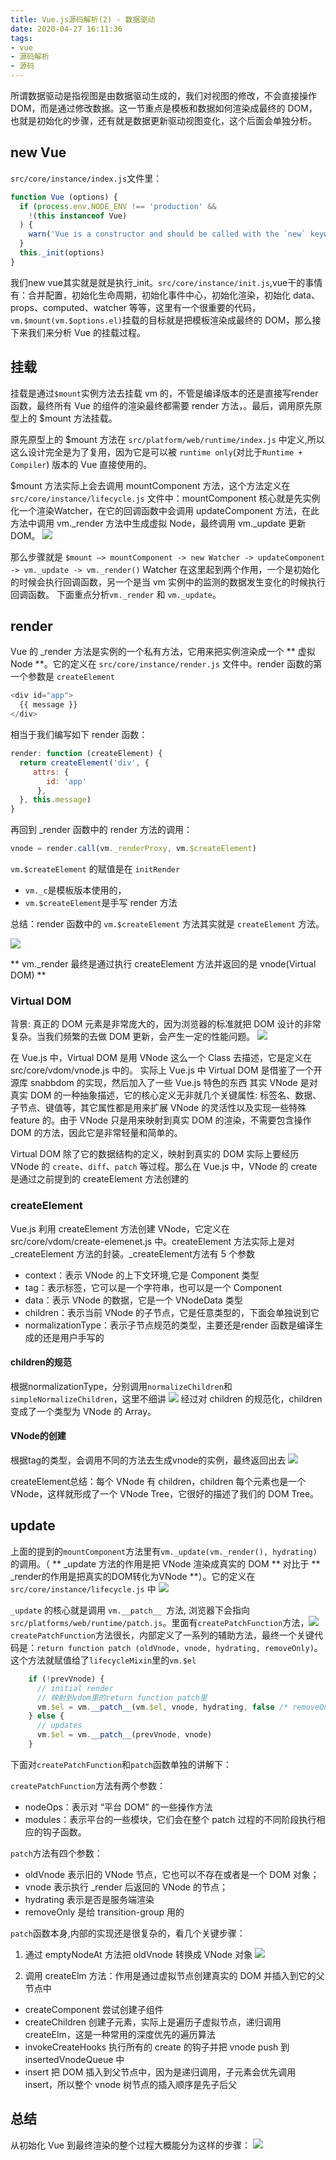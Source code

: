 ```yaml
---
title: Vue.js源码解析(2) - 数据驱动
date: 2020-04-27 16:11:36
tags:
- vue
- 源码解析
- 源码
---
```


所谓数据驱动是指视图是由数据驱动生成的，我们对视图的修改，不会直接操作 DOM，而是通过修改数据。这一节重点是模板和数据如何渲染成最终的 DOM，也就是初始化的步骤，还有就是数据更新驱动视图变化，这个后面会单独分析。

<!-- more -->

## new Vue

`src/core/instance/index.js`文件里：
``` js
function Vue (options) {
  if (process.env.NODE_ENV !== 'production' &&
    !(this instanceof Vue)
  ) {
    warn('Vue is a constructor and should be called with the `new` keyword')
  }
  this._init(options)
}
```
我们new vue其实就是就是执行_init。`src/core/instance/init.js`,vue干的事情有：合并配置，初始化生命周期，初始化事件中心，初始化渲染，初始化 data、props、computed、watcher 等等，这里有一个很重要的代码，`vm.$mount(vm.$options.el)`挂载的目标就是把模板渲染成最终的 DOM，那么接下来我们来分析 Vue 的挂载过程。

## 挂载

挂载是通过`$mount`实例方法去挂载 vm 的，不管是编译版本的还是直接写render函数，最终所有 Vue 的组件的渲染最终都需要 render 方法，。最后，调用原先原型上的 $mount 方法挂载。

原先原型上的 $mount 方法在 `src/platform/web/runtime/index.js` 中定义,所以这么设计完全是为了复用，因为它是可以被 `runtime only`(对比于`Runtime + Compiler`) 版本的 Vue 直接使用的。

$mount 方法实际上会去调用 mountComponent 方法，这个方法定义在 `src/core/instance/lifecycle.js` 文件中：mountComponent 核心就是先实例化一个渲染Watcher，在它的回调函数中会调用 updateComponent 方法，在此方法中调用 vm._render 方法中生成虚拟 Node，最终调用 vm._update 更新 DOM。
![](https://cdn.liujiefront.com/images/vue-source/19cpk.png)

那么步骤就是 `$mount —> mountComponent -> new Watcher -> updateComponent -> vm._update -> vm._render()`
Watcher 在这里起到两个作用，一个是初始化的时候会执行回调函数，另一个是当 vm 实例中的监测的数据发生变化的时候执行回调函数。
下面重点分析`vm._render` 和 `vm._update`。


## render

Vue 的 _render 方法是实例的一个私有方法，它用来把实例渲染成一个 ** 虚拟 Node **。它的定义在 `src/core/instance/render.js` 文件中。render 函数的第一个参数是 `createElement`
``` js
<div id="app">
  {{ message }}
</div>
```
相当于我们编写如下 render 函数：
``` js
render: function (createElement) {
  return createElement('div', {
     attrs: {
        id: 'app'
      },
  }, this.message)
}
```
再回到 _render 函数中的 render 方法的调用：
``` js
vnode = render.call(vm._renderProxy, vm.$createElement)
```

`vm.$createElement` 的赋值是在 `initRender` 

- `vm._c`是模板版本使用的，
- `vm.$createElement`是手写 render 方法

总结：render 函数中的 `vm.$createElement` 方法其实就是 `createElement` 方法。

![](https://cdn.liujiefront.com/images/vue-source/gimx5.png)

** vm._render 最终是通过执行 createElement 方法并返回的是 vnode(Virtual DOM) **

### Virtual DOM

背景: 真正的 DOM 元素是非常庞大的，因为浏览器的标准就把 DOM 设计的非常复杂。当我们频繁的去做 DOM 更新，会产生一定的性能问题。
![](https://cdn.liujiefront.com/images/vue-source/ozfdg.jpg)

在 Vue.js 中，Virtual DOM 是用 VNode 这么一个 Class 去描述，它是定义在 src/core/vdom/vnode.js 中的。
实际上 Vue.js 中 Virtual DOM 是借鉴了一个开源库 snabbdom 的实现，然后加入了一些 Vue.js 特色的东西
其实 VNode 是对真实 DOM 的一种抽象描述，它的核心定义无非就几个关键属性: 标签名、数据、子节点、键值等，其它属性都是用来扩展 VNode 的灵活性以及实现一些特殊 feature 的。由于 VNode 只是用来映射到真实 DOM 的渲染，不需要包含操作 DOM 的方法，因此它是非常轻量和简单的。

Virtual DOM 除了它的数据结构的定义，映射到真实的 DOM 实际上要经历 VNode 的 `create`、`diff`、`patch` 等过程。那么在 Vue.js 中，VNode 的 create 是通过之前提到的 createElement 方法创建的

### createElement

Vue.js 利用 createElement 方法创建 VNode，它定义在 src/core/vdom/create-elemenet.js 中。createElement 方法实际上是对 _createElement 方法的封装。_createElement方法有 5 个参数
- context：表示 VNode 的上下文环境,它是 Component 类型
- tag：表示标签，它可以是一个字符串，也可以是一个 Component
- data：表示 VNode 的数据，它是一个 VNodeData 类型
- children：表示当前 VNode 的子节点，它是任意类型的，下面会单独说到它
- normalizationType：表示子节点规范的类型，主要还是render 函数是编译生成的还是用户手写的

#### children的规范
根据normalizationType，分别调用`normalizeChildren`和`simpleNormalizeChildren`，这里不细讲
![](https://cdn.liujiefront.com/images/vue-source/3luy0.png)
经过对 children 的规范化，children 变成了一个类型为 VNode 的 Array。

#### VNode的创建
根据tag的类型，会调用不同的方法去生成vnode的实例，最终返回出去
![](https://cdn.liujiefront.com/images/vue-source/80180.png)

createElement总结：每个 VNode 有 children，children 每个元素也是一个 VNode，这样就形成了一个 VNode Tree，它很好的描述了我们的 DOM Tree。

## update
上面的提到的`mountComponent`方法里有`vm._update(vm._render(), hydrating)`的调用。（ ** _update 方法的作用是把 VNode 渲染成真实的 DOM ** 对比于 ** _render的作用是把真实的DOM转化为VNode **）。它的定义在 `src/core/instance/lifecycle.js` 中
![](https://cdn.liujiefront.com/images/vue-source/975yl.png)

`_update` 的核心就是调用 `vm.__patch__ `方法, 浏览器下会指向`src/platforms/web/runtime/patch.js`。里面有`createPatchFunction`方法，![](https://cdn.liujiefront.com/images/vue-source/j0c5r.png)
`createPatchFunction`方法很长，内部定义了一系列的辅助方法，最终一个关键代码是：`return function patch (oldVnode, vnode, hydrating, removeOnly)`。这个方法就赋值给了`lifecycleMixin`里的`vm.$el`

``` js
    if (!prevVnode) {
      // initial render
      // 映射到vdom里的return function patch里
      vm.$el = vm.__patch__(vm.$el, vnode, hydrating, false /* removeOnly */)
    } else {
      // updates
      vm.$el = vm.__patch__(prevVnode, vnode)
    }
```

下面对`createPatchFunction`和`patch`函数单独的讲解下：

`createPatchFunction`方法有两个参数：
- nodeOps：表示对 “平台 DOM” 的一些操作方法
- modules：表示平台的一些模块，它们会在整个 patch 过程的不同阶段执行相应的钩子函数。

`patch`方法有四个参数：
- oldVnode 表示旧的 VNode 节点，它也可以不存在或者是一个 DOM 对象；
- vnode 表示执行 _render 后返回的 VNode 的节点；
- hydrating 表示是否是服务端渲染
- removeOnly 是给 transition-group 用的

`patch`函数本身,内部的实现还是很复杂的，看几个关键步骤：

1. 通过 emptyNodeAt 方法把 oldVnode 转换成 VNode 对象
![](https://cdn.liujiefront.com/images/vue-source/3n26o.png)

2. 调用 createElm 方法：作用是通过虚拟节点创建真实的 DOM 并插入到它的父节点中
  - createComponent 尝试创建子组件
  - createChildren 创建子元素，实际上是遍历子虚拟节点，递归调用 createElm，这是一种常用的深度优先的遍历算法
  - invokeCreateHooks 执行所有的 create 的钩子并把 vnode push 到 insertedVnodeQueue 中
  - insert 把 DOM 插入到父节点中，因为是递归调用，子元素会优先调用 insert，所以整个 vnode 树节点的插入顺序是先子后父

## 总结
从初始化 Vue 到最终渲染的整个过程大概能分为这样的步骤：
![](https://cdn.liujiefront.com/images/vue-source/dkmh3.jpg)


